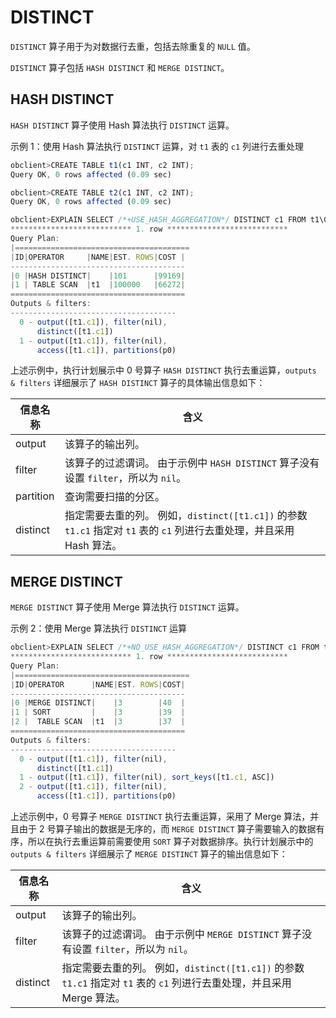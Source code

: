 DISTINCT 
=============================

`DISTINCT` 算子用于为对数据行去重，包括去除重复的 `NULL` 值。

`DISTINCT` 算子包括 `HASH DISTINCT` 和 `MERGE DISTINCT`。

HASH DISTINCT 
----------------------------------

`HASH DISTINCT` 算子使用 Hash 算法执行 `DISTINCT` 运算。

示例 1：使用 Hash 算法执行 `DISTINCT` 运算，对 `t1` 表的 `c1` 列进行去重处理

```javascript
obclient>CREATE TABLE t1(c1 INT, c2 INT);
Query OK, 0 rows affected (0.09 sec)

obclient>CREATE TABLE t2(c1 INT, c2 INT);
Query OK, 0 rows affected (0.09 sec)

obclient>EXPLAIN SELECT /*+USE_HASH_AGGREGATION*/ DISTINCT c1 FROM t1\G;
*************************** 1. row ***************************
Query Plan: 
|=======================================
|ID|OPERATOR     |NAME|EST. ROWS|COST |
---------------------------------------
|0 |HASH DISTINCT|    |101      |99169|
|1 | TABLE SCAN  |t1  |100000   |66272|
=======================================
Outputs & filters: 
-------------------------------------
  0 - output([t1.c1]), filter(nil), 
      distinct([t1.c1])
  1 - output([t1.c1]), filter(nil), 
      access([t1.c1]), partitions(p0)
```



上述示例中，执行计划展示中 0 号算子 `HASH DISTINCT` 执行去重运算，`outputs & filters` 详细展示了 `HASH DISTINCT` 算子的具体输出信息如下：


| **信息名称**  |                                               **含义**                                                |
|-----------|-----------------------------------------------------------------------------------------------------|
| output    | 该算子的输出列。                                                                                            |
| filter    | 该算子的过滤谓词。 由于示例中 `HASH DISTINCT` 算子没有设置 `filter`，所以为 `nil`。                          |
| partition | 查询需要扫描的分区。                                                                                          |
| distinct  | 指定需要去重的列。 例如，`distinct([t1.c1])` 的参数 `t1.c1` 指定对 `t1` 表的 `c1` 列进行去重处理，并且采用 Hash 算法。 |



MERGE DISTINCT 
-----------------------------------

`MERGE DISTINCT` 算子使用 Merge 算法执行 `DISTINCT` 运算。

示例 2：使用 Merge 算法执行 `DISTINCT` 运算

```javascript
obclient>EXPLAIN SELECT /*+NO_USE_HASH_AGGREGATION*/ DISTINCT c1 FROM t1\G;
*************************** 1. row ***************************
Query Plan: 
|=======================================
|ID|OPERATOR      |NAME|EST. ROWS|COST|
---------------------------------------
|0 |MERGE DISTINCT|    |3        |40  |
|1 | SORT         |    |3        |39  |
|2 |  TABLE SCAN  |t1  |3        |37  |
=======================================
Outputs & filters: 
-------------------------------------
  0 - output([t1.c1]), filter(nil), 
      distinct([t1.c1])
  1 - output([t1.c1]), filter(nil), sort_keys([t1.c1, ASC])
  2 - output([t1.c1]), filter(nil), 
      access([t1.c1]), partitions(p0)
```



上述示例中，0 号算子 `MERGE DISTINCT` 执行去重运算，采用了 Merge 算法，并且由于 2 号算子输出的数据是无序的，而 `MERGE DISTINCT` 算子需要输入的数据有序，所以在执行去重运算前需要使用 `SORT` 算子对数据排序。执行计划展示中的 `outputs & filters` 详细展示了 `MERGE DISTINCT` 算子的输出信息如下：


| **信息名称** |                                                **含义**                                                |
|----------|------------------------------------------------------------------------------------------------------|
| output   | 该算子的输出列。                                                                                             |
| filter   | 该算子的过滤谓词。 由于示例中 `MERGE DISTINCT` 算子没有设置 `filter`，所以为 `nil`。                          |
| distinct | 指定需要去重的列。 例如，`distinct([t1.c1])` 的参数 `t1.c1` 指定对 `t1` 表的 `c1` 列进行去重处理，并且采用 Merge 算法。 |


